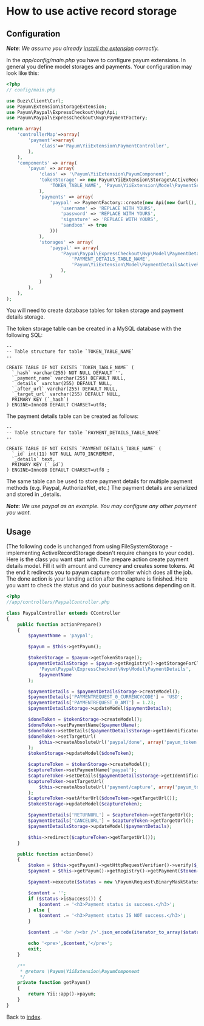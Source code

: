 # How to use active record storage

## Configuration

_**Note**: We assume you already [install the extension](installation.md) correctly._

In the _app/config/main.php_ you have to configure payum extensions.
In general you define model storages and payments.
Your configuration may look like this:

```php
<?php
// config/main.php

use Buzz\Client\Curl;
use Payum\Extension\StorageExtension;
use Payum\Paypal\ExpressCheckout\Nvp\Api;
use Payum\Paypal\ExpressCheckout\Nvp\PaymentFactory;

return array(
    'controllerMap'=>array(
        'payment'=>array(
            'class'=>'Payum\YiiExtension\PaymentController',
        ),
    ),
    'components' => array(
        'payum' => array(
            'class' => '\Payum\YiiExtension\PayumComponent',
            'tokenStorage' => new Payum\YiiExtension\Storage\ActiveRecordStorage(
                'TOKEN_TABLE_NAME', 'Payum\YiiExtension\Model\PaymentSecurityToken'
            ),
            'payments' => array(
                'paypal' => PaymentFactory::create(new Api(new Curl(), array(
                    'username' => 'REPLACE WITH YOURS',
                    'password' => 'REPLACE WITH YOURS',
                    'signature' => 'REPLACE WITH YOURS',
                    'sandbox' => true
                )))
            ),
            'storages' => array(
                'paypal' => array(
                    'Payum\Paypal\ExpressCheckout\Nvp\Model\PaymentDetails' => new Payum\YiiExtension\Storage\ActiveRecordStorage(
                        'PAYMENT_DETAILS_TABLE_NAME',
                        'Payum\YiiExtension\Model\PaymentDetailsActiveRecordWrapper'
                    ),
                )
            )
        ),
    ),
);
```
You will need to create database tables for token storage and payment details storage.

The token storage table can be created in a MySQL database with the following SQL:

```
--
-- Table structure for table `TOKEN_TABLE_NAME`
--

CREATE TABLE IF NOT EXISTS `TOKEN_TABLE_NAME` (
  `_hash` varchar(255) NOT NULL DEFAULT '',
  `_payment_name` varchar(255) DEFAULT NULL,
  `_details` varchar(255) DEFAULT NULL,
  `_after_url` varchar(255) DEFAULT NULL,
  `_target_url` varchar(255) DEFAULT NULL,
  PRIMARY KEY (`_hash`)
) ENGINE=InnoDB DEFAULT CHARSET=utf8;
```

The payment details table can be created as follows:
```
--
-- Table structure for table `PAYMENT_DETAILS_TABLE_NAME`
--

CREATE TABLE IF NOT EXISTS `PAYMENT_DETAILS_TABLE_NAME` (
  `_id` int(11) NOT NULL AUTO_INCREMENT,
  `_details` text,
  PRIMARY KEY (`_id`)
) ENGINE=InnoDB DEFAULT CHARSET=utf8 ;
```
The same table can be used to store payment details for multiple payment methods (e.g. Paypal, AuthorizeNet, etc.)
The payment details are serialized and stored in _details.

_**Note**: We use paypal as an example. You may configure any other payment you want._
 
## Usage
(The following code is unchanged from using FileSystemStorage - implementing ActiveRecordStorage
doesn't require changes to your code).
Here is the class you want start with.
The prepare action create payment details model.
Fill it with amount and currency and creates some tokens.
At the end it redirects you to payum capture controller which does all the job.
The done action is your landing action after the capture is finished.
Here you want to check the status and do your business actions depending on it.

```php
<?php
//app/controllers/PaypalController.php

class PaypalController extends CController
{
    public function actionPrepare()
    {
        $paymentName = 'paypal';

        $payum = $this->getPayum();

        $tokenStorage = $payum->getTokenStorage();
        $paymentDetailsStorage = $payum->getRegistry()->getStorageForClass(
            'Payum\Paypal\ExpressCheckout\Nvp\Model\PaymentDetails',
            $paymentName
        );

        $paymentDetails = $paymentDetailsStorage->createModel();
        $paymentDetails['PAYMENTREQUEST_0_CURRENCYCODE'] = 'USD';
        $paymentDetails['PAYMENTREQUEST_0_AMT'] = 1.23;
        $paymentDetailsStorage->updateModel($paymentDetails);

        $doneToken = $tokenStorage->createModel();
        $doneToken->setPaymentName($paymentName);
        $doneToken->setDetails($paymentDetailsStorage->getIdentificator($paymentDetails));
        $doneToken->setTargetUrl(
            $this->createAbsoluteUrl('paypal/done', array('payum_token' => $doneToken->getHash()))
        );
        $tokenStorage->updateModel($doneToken);

        $captureToken = $tokenStorage->createModel();
        $captureToken->setPaymentName('paypal');
        $captureToken->setDetails($paymentDetailsStorage->getIdentificator($paymentDetails));
        $captureToken->setTargetUrl(
            $this->createAbsoluteUrl('payment/capture', array('payum_token' => $captureToken->getHash()))
        );
        $captureToken->setAfterUrl($doneToken->getTargetUrl());
        $tokenStorage->updateModel($captureToken);

        $paymentDetails['RETURNURL'] = $captureToken->getTargetUrl();
        $paymentDetails['CANCELURL'] = $captureToken->getTargetUrl();
        $paymentDetailsStorage->updateModel($paymentDetails);

        $this->redirect($captureToken->getTargetUrl());
    }

    public function actionDone()
    {
        $token = $this->getPayum()->getHttpRequestVerifier()->verify($_REQUEST);
        $payment = $this->getPayum()->getRegistry()->getPayment($token->getPaymentName());

        $payment->execute($status = new \Payum\Request\BinaryMaskStatusRequest($token));

        $content = '';
        if ($status->isSuccess()) {
            $content .= '<h3>Payment status is success.</h3>';
        } else {
            $content .= '<h3>Payment status IS NOT success.</h3>';
        }

        $content .= '<br /><br />'.json_encode(iterator_to_array($status->getModel()), JSON_PRETTY_PRINT);

        echo '<pre>',$content,'</pre>';
        exit;
    }

    /**
     * @return \Payum\YiiExtension\PayumComponent
     */
    private function getPayum()
    {
        return Yii::app()->payum;
    }
}
```

Back to [index](index.md).